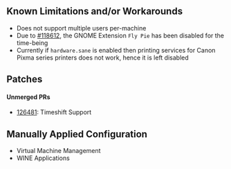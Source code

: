 ## Known Limitations and/or Workarounds
+ Does not support multiple users per-machine
+ Due to [#118612](https://github.com/NixOS/nixpkgs/issues/118612), the GNOME Extension `Fly Pie` has been disabled for the time-being
+ Currently if `hardware.sane` is enabled then printing services for Canon Pixma series printers does not work, hence it is left disabled

## Patches
#### Unmerged PRs
+ [126481](https://github.com/NixOS/nixpkgs/pull/126481): Timeshift Support

## Manually Applied Configuration
+ Virtual Machine Management
+ WINE Applications
